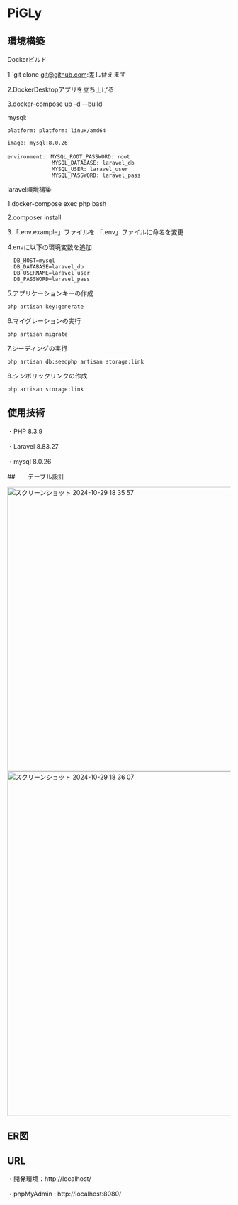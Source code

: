 # PiGLy

## 環境構築

Dockerビルド

  1.`git clone git@github.com:差し替えます

  2.DockerDesktopアプリを立ち上げる

  3.docker-compose up -d --build

  mysql:

    platform: platform: linux/amd64

    image: mysql:8.0.26

    environment:　MYSQL_ROOT_PASSWORD: root
                  MYSQL_DATABASE: laravel_db
                  MYSQL_USER: laravel_user
                  MYSQL_PASSWORD: laravel_pass

laravel環境構築

  1.docker-compose exec php bash

  2.composer install

  3.「.env.example」ファイルを 「.env」ファイルに命名を変更

  4.envに以下の環境変数を追加

      DB_HOST=mysql
      DB_DATABASE=laravel_db
      DB_USERNAME=laravel_user
      DB_PASSWORD=laravel_pass

  5.アプリケーションキーの作成

    php artisan key:generate
  6.マイグレーションの実行

    php artisan migrate
  7.シーディングの実行

    php artisan db:seedphp artisan storage:link
  8.シンボリックリンクの作成

    php artisan storage:link

## 使用技術

・PHP 8.3.9

・Laravel 8.83.27

・mysql 8.0.26

##　　テーブル設計

<img width="641" alt="スクリーンショット 2024-10-29 18 35 57" src="https://github.com/user-attachments/assets/3c2a2f80-be63-4aa5-863c-0106890fb0a1">
<img width="776" alt="スクリーンショット 2024-10-29 18 36 07" src="https://github.com/user-attachments/assets/39e26a43-dce5-485b-9abc-9b17c42ecfc1">


## ER図

## URL

・開発環境：http://localhost/

・phpMyAdmin : http://localhost:8080/